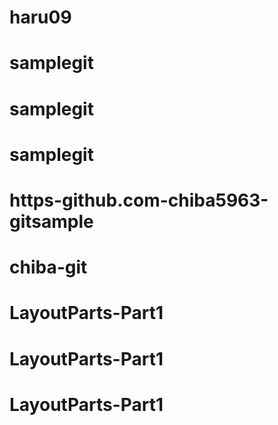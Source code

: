 # haru09
# samplegit
# samplegit
# samplegit
# https-github.com-chiba5963-gitsample
# chiba-git
# LayoutParts-Part1
# LayoutParts-Part1
# LayoutParts-Part1
